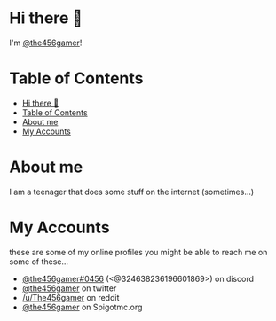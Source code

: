 # Hi there 👋
I'm [@the456gamer](https://github.com/the456gamer)!

# Table of Contents 
   * [Hi there 👋](#hi-there-)
   * [Table of Contents](#table-of-contents)
   * [About me](#about-me)
   * [My Accounts](#my-accounts)
<!--
   * [My Projects](#my-projects)
 -->

<!-- Generate with "~/Projects/github/github-markdown-toc/gh-md-toc" -->

# About me
I am a teenager that does some stuff on the internet (sometimes...)

# My Accounts
these are some of my online profiles
you might be able to reach me on some of these...
<!-- TODO: change to permalink (302 redirect on nginx server) -->
- [@the456gamer#0456](https://discord.gg/aMpbQD6) (<@324638236196601869>) on discord
- [@the456gamer](https://twitter.com/the456gamer) on twitter
- [/u/The456gamer](https://reddit.com/user/the456gamer) on reddit
- [@the456gamer](https://www.spigotmc.org/members/the456gamer.454420/) on Spigotmc.org

<!--
# My Projects
Sometimes is bite off more than i can chew and get bored of a project.
heres my current one :)
> Ceabot, a discord bot written in discord.py.
it will eventually be public, just once its in a working state, and i use it.
-->
<!--
**the456gamer/the456gamer** is a ✨ _special_ ✨ repository because its `README.md` (this file) appears on your GitHub profile.
Here are some ideas to get you started:
  🔭 I’m currently working on ...
- 🌱 I’m currently learning ...
- 👯 I’m looking to collaborate on ...
- 🤔 I’m looking for help with ...
- 💬 Ask me about ...
- 📫 How to reach me: ...
- 😄 Pronouns: ...
- ⚡ Fun fact: ...
-->
